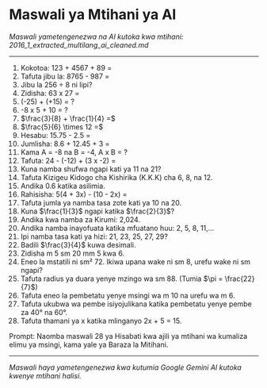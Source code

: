 # Maswali ya Mtihani ya AI
*Maswali yametengenezwa na AI kutoka kwa mtihani: 2016_1_extracted_multilang_ai_cleaned.md*

---

1.  Kokotoa: 123 + 4567 + 89 =
2.  Tafuta jibu la: 8765 - 987 =
3.  Jibu la 256 ÷ 8 ni lipi?
4.  Zidisha: 63 x 27 =
5.  (-25) + (+15) = ?
6.  -8 x 5 + 10 = ?
7.  $\frac{3}{8} + \frac{1}{4} =$
8.  $\frac{5}{6} \times 12 =$
9.  Hesabu: 15.75 - 2.5 =
10. Jumlisha: 8.6 + 12.45 + 3 =
11. Kama A = -8 na B = -4, A x B = ?
12. Tafuta: 24 - (-12) + (3 x -2) =
13. Kuna namba shufwa ngapi kati ya 11 na 21?
14. Tafuta Kizigeu Kidogo cha Kishirika (K.K.K) cha 6, 8, na 12.
15. Andika 0.6 katika asilimia.
16. Rahisisha: 5(4 + 3x) - (10 - 2x) =
17. Tafuta jumla ya namba tasa zote kati ya 10 na 20.
18. Kuna $\frac{1}{3}$ ngapi katika $\frac{2}{3}$?
19. Andika kwa namba za Kirumi: 2,024.
20. Andika namba inayofuata katika mfuatano huu: 2, 5, 8, 11,...
21. Ipi namba tasa kati ya hizi: 21, 23, 25, 27, 29?
22. Badili $\frac{3}{4}$ kuwa desimali.
23. Zidisha m 5 sm 20 mm 5 kwa 6.
24. Eneo la mstatili ni sm² 72. Ikiwa upana wake ni sm 8, urefu wake ni sm ngapi?
25. Tafuta radius ya duara yenye mzingo wa sm 88. (Tumia $\pi = \frac{22}{7}$)
26. Tafuta eneo la pembetatu yenye msingi wa m 10 na urefu wa m 6.
27. Tafuta ukubwa wa pembe isiyojulikana katika pembetatu yenye pembe za 40° na 60°.
28. Tafuta thamani ya x katika mlinganyo 2x + 5 = 15.

Prompt: Naomba maswali 28 ya Hisabati kwa ajili ya mtihani wa kumaliza elimu ya msingi, kama yale ya Baraza la Mitihani.

---
*Maswali haya yametengenezwa kwa kutumia Google Gemini AI kutoka kwenye mtihani halisi.*
